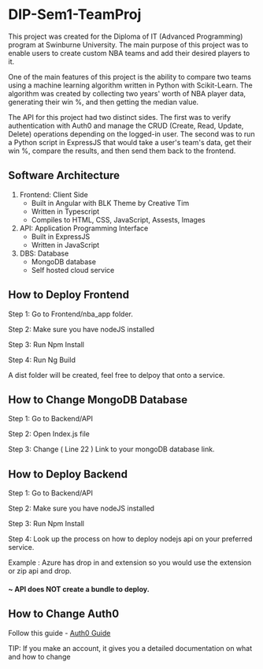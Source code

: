 # DIP-Sem1-TeamProj
This project was created for the Diploma of IT (Advanced Programming) program at Swinburne University. The main purpose of this project was to enable users to create custom NBA teams and add their desired players to it.

One of the main features of this project is the ability to compare two teams using a machine learning algorithm written in Python with Scikit-Learn. The algorithm was created by collecting two years' worth of NBA player data, generating their win %, and then getting the median value.

The API for this project had two distinct sides. The first was to verify authentication with Auth0 and manage the CRUD (Create, Read, Update, Delete) operations depending on the logged-in user. The second was to run a Python script in ExpressJS that would take a user's team's data, get their win %, compare the results, and then send them back to the frontend.


## Software Architecture
 1. Frontend: Client Side 
    - Built in Angular with BLK Theme by Creative Tim
    - Written in Typescript
    - Compiles to HTML, CSS, JavaScript, Assests, Images
 2. API: Application Programming Interface 
    - Built in ExpressJS
    - Written in JavaScript
 3. DBS: Database
    - MongoDB database
    - Self hosted cloud service

## How to Deploy Frontend

Step 1: Go to Frontend/nba_app folder.

Step 2: Make sure you have nodeJS installed

Step 3: Run Npm Install

Step 4: Run Ng Build

A dist folder will be created, feel free to delpoy that onto a service.


## How to Change MongoDB Database
Step 1: Go to Backend/API

Step 2: Open Index.js file

Step 3: Change ( Line 22 ) Link to your mongoDB database link.


## How to Deploy Backend
Step 1: Go to Backend/API

Step 2: Make sure you have nodeJS installed

Step 3: Run Npm Install

Step 4: Look up the process on how to deploy nodejs api on your preferred service.

Example : Azure has drop in and extension so you would use the extension or zip api and drop.

#### ~ API does NOT create a bundle to deploy.

## How to Change Auth0
Follow this guide - [Auth0 Guide](https://auth0.com/developers/hub/code-samples/full-stack/hello-world/basic-access-control/spa/angular-typescript/express-javascript)

TIP: If you make an account, it gives you a detailed documentation on what and how to change
